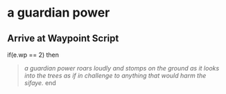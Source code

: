 # a guardian power
## Arrive at Waypoint Script

if(e.wp == 2) then


>*a guardian power roars loudly and stomps on the ground as it looks into the trees as if in challenge to anything that would harm the sifaye.*
end